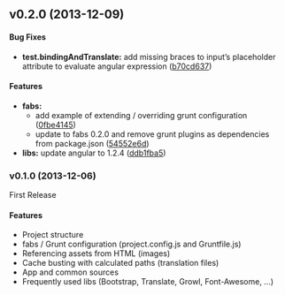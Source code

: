 <a name="v0.2.0"></a>
## v0.2.0 (2013-12-09)


#### Bug Fixes

* **test.bindingAndTranslate:** add missing braces to input’s placeholder attribute to evaluate angular expression ([b70cd637](https://github.com/w11k/fabs-boilerplate/commit/b70cd637ee1390bf4154c2a89cdbb90f4945e6ec))


#### Features

* **fabs:**
    * add example of extending / overriding grunt configuration ([0fbe4145](https://github.com/w11k/fabs-boilerplate/commit/0fbe4145d9a9c37d26ec8431ee2043e8d6f05ef3))
    * update to fabs 0.2.0 and remove grunt plugins as dependencies from package.json ([54552e6d](https://github.com/w11k/fabs-boilerplate/commit/54552e6d112f0cc73070e130877c842f9a62f107))
* **libs:** update angular to 1.2.4 ([ddb1fba5](https://github.com/w11k/fabs-boilerplate/commit/ddb1fba57e8fb762a4fc3c10bacab43ada5c1e40))

<a name="v0.1.0"></a>
### v0.1.0 (2013-12-06)

First Release

#### Features

* Project structure
* fabs / Grunt configuration (project.config.js and Gruntfile.js)
* Referencing assets from HTML (images)
* Cache busting with calculated paths (translation files)
* App and common sources
* Frequently used libs (Bootstrap, Translate, Growl, Font-Awesome, ...)
